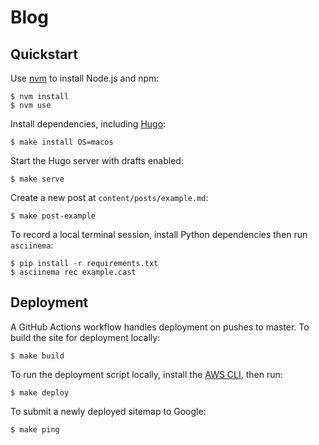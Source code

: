 # Blog

## Quickstart

Use [nvm](https://github.com/creationix/nvm) to install Node.js and npm:

    $ nvm install
    $ nvm use

Install dependencies, including [Hugo](https://gohugo.io):

    $ make install OS=macos

Start the Hugo server with drafts enabled:

    $ make serve

Create a new post at `content/posts/example.md`:

    $ make post-example

To record a local terminal session, install Python dependencies then run `asciinema`:

    $ pip install -r requirements.txt
    $ asciinema rec example.cast

## Deployment

A GitHub Actions workflow handles deployment on pushes to master. To build the site for deployment locally:

    $ make build

To run the deployment script locally, install the [AWS CLI](https://docs.aws.amazon.com/cli/latest/userguide/install-cliv2.html), then run:

    $ make deploy

To submit a newly deployed sitemap to Google:

    $ make ping
